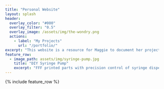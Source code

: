 ```yaml
---
title: "Personal Website"
layout: splash
header:
  overlay_color: "#000"
  overlay_filter: "0.5"
  overlay_image: /assets/img/the-wondry.png
  actions:
    - label: "My Projects"
      url: "/portfolio/"
excerpt: "This website is a resource for Maggie to document her projects as she progresses through her biomedical engineering degree and enters her future career."
feature_row:
  - image_path: assets/img/syringe-pump.jpg
    title: "DIY Syringe Pump"
    excerpt: "FFF printed parts with precision control of syringe dispensing. "
---
```


{% include feature_row %}


